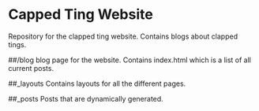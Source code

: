 # Capped Ting Website
Repository for the clapped ting website. Contains blogs about clapped tings.

##/blog
blog page for the website. Contains index.html which is a list of all current posts.

##_layouts
Contains layouts for all the different pages.

##_posts
Posts that are dynamically generated.
